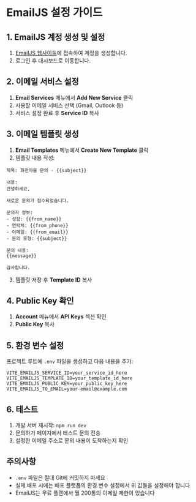 # EmailJS 설정 가이드

## 1. EmailJS 계정 생성 및 설정

1. [EmailJS 웹사이트](https://www.emailjs.com/)에 접속하여 계정을 생성합니다.
2. 로그인 후 대시보드로 이동합니다.

## 2. 이메일 서비스 설정

1. **Email Services** 메뉴에서 **Add New Service** 클릭
2. 사용할 이메일 서비스 선택 (Gmail, Outlook 등)
3. 서비스 설정 완료 후 **Service ID** 복사

## 3. 이메일 템플릿 생성

1. **Email Templates** 메뉴에서 **Create New Template** 클릭
2. 템플릿 내용 작성:

```
제목: 화전마을 문의 - {{subject}}

내용:
안녕하세요,

새로운 문의가 접수되었습니다.

문의자 정보:
- 성함: {{from_name}}
- 연락처: {{from_phone}}
- 이메일: {{from_email}}
- 문의 유형: {{subject}}

문의 내용:
{{message}}

감사합니다.
```

3. 템플릿 저장 후 **Template ID** 복사

## 4. Public Key 확인

1. **Account** 메뉴에서 **API Keys** 섹션 확인
2. **Public Key** 복사

## 5. 환경 변수 설정

프로젝트 루트에 `.env` 파일을 생성하고 다음 내용을 추가:

```env
VITE_EMAILJS_SERVICE_ID=your_service_id_here
VITE_EMAILJS_TEMPLATE_ID=your_template_id_here
VITE_EMAILJS_PUBLIC_KEY=your_public_key_here
VITE_EMAILJS_TO_EMAIL=your-email@example.com
```

## 6. 테스트

1. 개발 서버 재시작: `npm run dev`
2. 문의하기 페이지에서 테스트 문의 전송
3. 설정한 이메일 주소로 문의 내용이 도착하는지 확인

## 주의사항

- `.env` 파일은 절대 Git에 커밋하지 마세요
- 실제 배포 시에는 배포 플랫폼의 환경 변수 설정에서 위 값들을 설정해야 합니다
- EmailJS는 무료 플랜에서 월 200통의 이메일 제한이 있습니다
